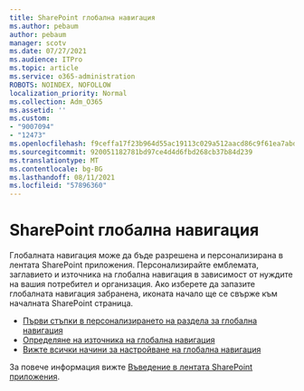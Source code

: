 ```yaml
---
title: SharePoint глобална навигация
ms.author: pebaum
author: pebaum
manager: scotv
ms.date: 07/27/2021
ms.audience: ITPro
ms.topic: article
ms.service: o365-administration
ROBOTS: NOINDEX, NOFOLLOW
localization_priority: Normal
ms.collection: Adm_O365
ms.assetid: ''
ms.custom:
- "9007094"
- "12473"
ms.openlocfilehash: f9ceffa17f23b964d55ac19113c029a512aacd86c9f61ea7abd8db1a7c81381f
ms.sourcegitcommit: 920051182781bd97ce4d4d6fbd268cb37b84d239
ms.translationtype: MT
ms.contentlocale: bg-BG
ms.lasthandoff: 08/11/2021
ms.locfileid: "57896360"
---
```

# <a name="sharepoint-global-navigation"></a>SharePoint глобална навигация

Глобалната навигация може да бъде разрешена и персонализирана в лентата SharePoint приложения. Персонализирайте емблемата, заглавието и източника на глобална навигация в зависимост от нуждите на вашия потребител и организация. Ако изберете да запазите глобалната навигация забранена, иконата начало ще се свърже към началната SharePoint страница.

- [Първи стъпки в персонализирането на раздела за глобална навигация](https://docs.microsoft.com/SharePoint/sharepoint-app-bar?WT.mc_id=365AdminCSH_SupportCentral#get-started-customizing-the-global-navigation-tab)
- [Определяне на източника на глобална навигация](https://docs.microsoft.com/SharePoint/sharepoint-app-bar?WT.mc_id=365AdminCSH_SupportCentral#determine-the-global-navigation-source-depending-on-your-home-sites-configuration)
- [Вижте всички начини за настройване на глобална навигация](https://docs.microsoft.com/SharePoint/sharepoint-app-bar?WT.mc_id=365AdminCSH_SupportCentral#see-all-the-different-ways-you-can-set-up-global-navigation)

За повече информация вижте [Въведение в лентата SharePoint приложения](https://docs.microsoft.com/sharepoint/sharepoint-app-bar). 

